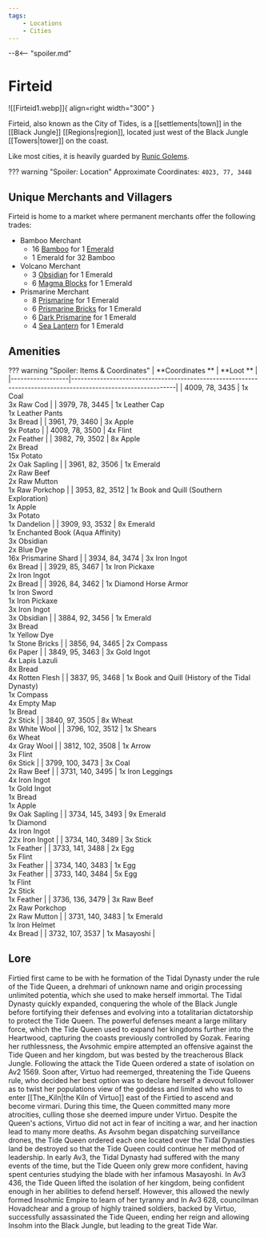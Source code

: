 ```yaml
---
tags:
    - Locations
    - Cities
---
```


--8<-- "spoiler.md"

# Firteid

![[Firteid1.webp]]{ align=right width="300" }

Firteid, also known as the City of Tides, is a [[settlements|town]] in the [[Black Jungle]] [[Regions|region]], located just west of the Black Jungle [[Towers|tower]] on the coast.

Like most cities, it is heavily guarded by [Runic Golems](https://minecraft.gamepedia.com/Iron_Golem).

??? warning "Spoiler: Location"
	Approximate Coordinates: `4023, 77, 3448` 

## Unique Merchants and Villagers

Firteid is home to a market where permanent merchants offer the following trades:

- Bamboo Merchant
    - 16 [Bamboo](https://minecraft.gamepedia.com/Bamboo) for 1 [Emerald](https://minecraft.gamepedia.com/Emerald)
    - 1 Emerald for 32 Bamboo
- Volcano Merchant
    - 3 [Obsidian](https://minecraft.gamepedia.com/Obsidian) for 1 Emerald
    - 6 [Magma Blocks](https://minecraft.gamepedia.com/Magma_Block) for 1 Emerald
- Prismarine Merchant
    - 8 [Prismarine](https://minecraft.gamepedia.com/Prismarine) for 1 Emerald
    - 6 [Prismarine Bricks](https://minecraft.gamepedia.com/Prismarine) for 1 Emerald
    - 6 [Dark Prismarine](https://minecraft.gamepedia.com/Prismarine) for 1 Emerald
    - 4 [Sea Lantern](https://minecraft.gamepedia.com/Sea_Lantern) for 1 Emerald


## Amenities

??? warning "Spoiler: Items & Coordinates"
	| **Coordinates ** | **Loot **                                                                                                    |
	|------------------|--------------------------------------------------------------------------------------------------------------|
	| 4009, 78, 3435   | 1x Coal <br>3x Raw Cod                                                                                       |
	| 3979, 78, 3445   | 1x Leather Cap <br>1x Leather Pants <br>3x Bread                                                             |
	| 3961, 79, 3460   | 3x Apple <br>9x Potato                                                                                       |
	| 4009, 78, 3500   | 4x Flint <br>2x Feather                                                                                      |
	| 3982, 79, 3502   | 8x Apple <br>2x Bread <br>15x Potato <br>2x Oak Sapling                                                      |
	| 3961, 82, 3506   | 1x Emerald <br>2x Raw Beef <br>2x Raw Mutton <br>1x Raw Porkchop                                             |
	| 3953, 82, 3512   | 1x Book and Quill (Southern Exploration) <br>1x Apple <br>3x Potato <br>1x Dandelion                         |
	| 3909, 93, 3532   | 8x Emerald <br>1x Enchanted Book (Aqua Affinity) <br>3x Obsidian <br>2x Blue Dye <br>16x Prismarine Shard    |
	| 3934, 84, 3474   | 3x Iron Ingot <br>6x Bread                                                                                   |
	| 3929, 85, 3467   | 1x Iron Pickaxe <br>2x Iron Ingot <br>2x Bread                                                               |
	| 3926, 84, 3462   | 1x Diamond Horse Armor <br>1x Iron Sword <br>1x Iron Pickaxe <br>3x Iron Ingot <br>3x Obsidian               |
	| 3884, 92, 3456   | 1x Emerald <br>3x Bread <br>1x Yellow Dye <br>1x Stone Bricks                                                |
	| 3856, 94, 3465   | 2x Compass <br>6x Paper                                                                                      |
	| 3849, 95, 3463   | 3x Gold Ingot <br>4x Lapis Lazuli <br>8x Bread <br>4x Rotten Flesh                                           |
	| 3837, 95, 3468   | 1x Book and Quill (History of the Tidal Dynasty) <br>1x Compass <br>4x Empty Map <br>1x Bread <br>2x Stick   |
	| 3840, 97, 3505   | 8x Wheat <br>8x White Wool                                                                                   |
	| 3796, 102, 3512  | 1x Shears <br>6x Wheat <br>4x Gray Wool                                                                      |
	| 3812, 102, 3508  | 1x Arrow <br>3x Flint <br>6x Stick                                                                           |
	| 3799, 100, 3473  | 3x Coal <br>2x Raw Beef                                                                                      |
	| 3731, 140, 3495  | 1x Iron Leggings <br>4x Iron Ingot <br>1x Gold Ingot <br>1x Bread <br>1x Apple <br>9x Oak Sapling            |
	| 3734, 145, 3493  | 9x Emerald <br>1x Diamond <br>4x Iron Ingot <br>22x Iron Ingot                                               |
	| 3734, 140, 3489  | 3x Stick <br>1x Feather                                                                                      |
	| 3733, 141, 3488  | 2x Egg <br>5x Flint <br>3x Feather                                                                           |
	| 3734, 140, 3483  | 1x Egg <br>3x Feather                                                                                        |
	| 3733, 140, 3484  | 5x Egg <br>1x Flint <br>2x Stick <br>1x Feather                                                              |
	| 3736, 136, 3479  | 3x Raw Beef <br>2x Raw Porkchop <br>2x Raw Mutton                                                            |
	| 3731, 140, 3483  | 1x Emerald <br>1x Iron Helmet <br>4x Bread                                                                   |
	| 3732, 107, 3537  | 1x Masayoshi                                                                                                 |



## Lore

Firtied first came to be with he formation of the Tidal Dynasty under the rule of the Tide Queen, a drehmari of unknown name and origin processing unlimited potentia, which she used to make herself immortal. The Tidal Dynasty quickly expanded, conquering the whole of the Black Jungle before fortifying their defenses and evolving into a totalitarian dictatorship to protect the Tide Queen. The powerful defenses meant a large military force, which the Tide Queen used to expand her kingdoms further into the Heartwood, capturing the coasts previously controlled by Gozak. Fearing her ruthlessness, the Avsohmic empire attempted an offensive against the Tide Queen and her kingdom, but was bested by the treacherous Black Jungle. Following the attack the Tide Queen ordered a state of isolation on Av2 1569. Soon after, Virtuo had reemerged, threatening the Tide Queens rule, who decided her best option was to declare herself a devout follower as to twist her populations view of the goddess and limited who was to enter [[The_Kiln|the Kiln of Virtuo]] east of the Firtied to ascend and become virmari. During this time, the Queen committed many more atrocities, culling those she deemed impure under Virtuo. Despite the Queen's actions, Virtuo did not act in fear of inciting a war, and her inaction lead to many more deaths. As Avsohm began dispatching surveillance drones, the Tide Queen ordered each one located over the Tidal Dynasties land be destroyed so that the Tide Queen could continue her method of leadership. In early Av3, the Tidal Dynasty had suffered with the many events of the time, but the Tide Queen only grew more confident, having spent centuries studying the blade with her infamous Masayoshi. In Av3 436, the Tide Queen lifted the isolation of her kingdom, being confident enough in her abilities to defend herself. However, this allowed the newly formed Insohmic Empire to learn of her tyranny and In Av3 628, councilman Hovadchear and a group of highly trained soldiers, backed by Virtuo, successfully assassinated the Tide Queen, ending her reign and allowing Insohm into the Black Jungle, but leading to the great Tide War.
